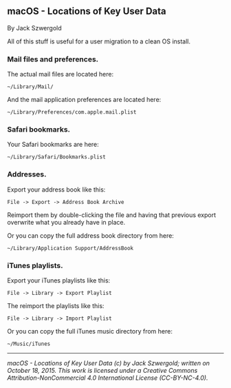 ## macOS - Locations of Key User Data

By Jack Szwergold

All of this stuff is useful for a user migration to a clean OS install.

### Mail files and preferences.

The actual mail files are located here:

    ~/Library/Mail/

And the mail application preferences are located here:

    ~/Library/Preferences/com.apple.mail.plist

### Safari bookmarks.

Your Safari bookmarks are here:

    ~/Library/Safari/Bookmarks.plist

### Addresses.

Export your address book like this:

    File -> Export -> Address Book Archive

Reimport them by double-clicking the file and having that previous export overwrite what you already have in place.

Or you can copy the full address book directory from here:

    ~/Library/Application Support/AddressBook

### iTunes playlists.

Export your iTunes playlists like this:

    File -> Library -> Export Playlist

The reimport the  playlists like this:

    File -> Library -> Import Playlist

Or you can copy the full iTunes music  directory from here:

    ~/Music/iTunes

***

*macOS - Locations of Key User Data (c) by Jack Szwergold; written on October 18, 2015. This work is licensed under a Creative Commons Attribution-NonCommercial 4.0 International License (CC-BY-NC-4.0).*